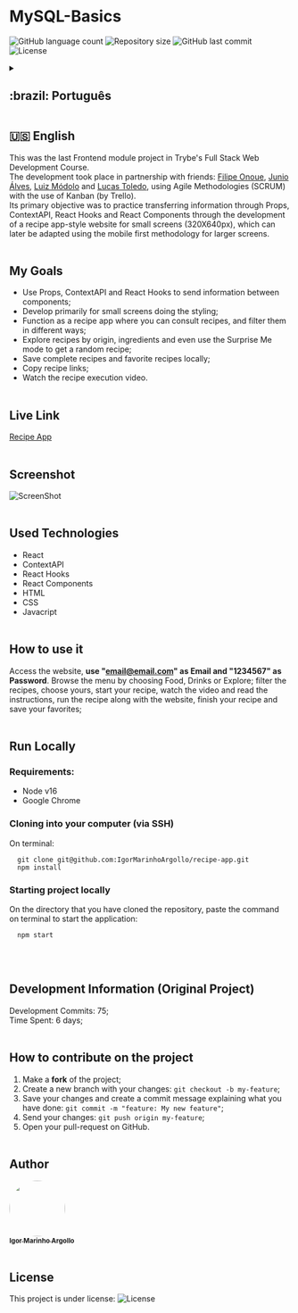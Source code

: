 # MySQL-Basics

<p>
  <img alt="GitHub language count" src="https://img.shields.io/github/languages/count/igormarinhoargollo/mysql-basics?color=%2304D361">

  <img alt="Repository size" src="https://img.shields.io/github/repo-size/igormarinhoargollo/mysql-basics">
  
  <img alt="GitHub last commit" src="https://img.shields.io/github/last-commit/igormarinhoargollo/mysql-basics">
    
  <img alt="License" src="https://img.shields.io/badge/license-MIT-brightgreen">
  
<details>
  <summary><h2>:brazil: Português</h2></summary>
  Esse foi o último projeto do módulo de Frontend no curso de Desenvolvimento Web Full Stack da Trybe. <br>
  O desenvolvimento aconteceu em parceria com os amigos: <a href="https://github.com/onoue9">Filipe Onoue</a>, <a href="https://github.com/JunioASilva">Junio Álves</a>, <a href="https://github.com/LuizModolo">Luiz Módolo</a> e <a href="https://github.com/lucas-morais">Lucas Toledo</a>, utilizando Metodologias Ágeis(SCRUM) com o uso de Kanban(pelo Trello).<br>
   O seu objetivo primário foi praticar transferência de informações por Props, ContextAPI, React Hooks e React Components através do desenvolvimento de um site no estilo app de receitas para telas pequenas (320X640px), que posteriormente pode ser adaptado através da metodologia mobile first para telas maiores.<br><br>
  
  
  ## Objetivos
  * Usar Props, ContextAPI e React Hooks para enviar informações entre componentes;
  * Desenvolver primariamente para telas pequenas fazendo a estilização;
  * Funcionar como um app de receitas onde é possível se consultar receitas, e filtra-las de várias maneiras;
  * Explorar receitas por origem, ingredientes e até mesmo usar o modo Surpreenda Me para obter uma receita aleatória;
  * Salvar as receitas completas e as receitas favoritadas localmente;
  * Copiar links das receitas;
  * Assistir o vídeo da execução da receita.<br><br>

  ## Live Link
  <a href="project-recipe-app.netlify.app" target="_blank">Recipe App</a><br><br>
  
  ## Screenshot
  ![ScreenShot](./public/demonstracao.gif)<br><br>
  
  ## Tecnologias usadas
  * React
  * ContextAPI
  * React Hooks
  * React Components 
  * HTML
  * CSS
  * Javacript<br><br>
  
  ## Como usar
  Acesse o site, <b>use "email@email.com" como email e "1234567" como senha</b>. Navegue pelo menu escolhendo Comidas, Bebidas ou Explorar; filtre as receitas, escolha a sua, inicie a sua receita, assista o vídeo e leia as instruções, vá executando a receita junto com o site, finalize a sua receita e salve as suas favoritas;<br><br>
      
  ## Rodar Localmente
  ### Requisitos:
   * Node v16
   * Google Chrome
    
  ### Clonar no seu computador (via SSH)
  No terminal:
  
    git clone git@github.com:IgorMarinhoArgollo/recipe-app.git
    npm install
  

  ### Iniciando o projeto localmente
  No diretório em que o repositório foi clonado, cole o seguinte comando no terminal para iniciar a aplicação localmente:
   
      npm start
   <br><br>
  ## Informações de Desenvolvimento (Projeto Original)
  Commits de Desenvolvimento: 75; <br>
  Tempo Gasto: 6 dias;<br><br>
  
  ## Como contribuir no projeto
  1. Faça um **fork** do projeto;
  2. Crie uma nova branch com as suas alterações: `git checkout -b my-feature`;
  3. Salve as alterações e crie uma mensagem de commit contando o que você fez: `git commit -m "feature: My new feature"`;
  4. Envie as suas alterações: `git push origin my-feature`;
  5. Abra o seu pull-request na página do GitHub.<br><br>
  
  
##  Autor
<a href="https://www.linkedin.com/in/igormarinhoargollo/">
 <img style="border-radius:300px;" src="https://avatars.githubusercontent.com/u/85767736?s=96&v=4" width="100px;" alt=""/>
 <br />
 <sub><b>Igor Marinho Argollo</b></sub></a> <a href="https://www.linkedin.com/in/igormarinhoargollo/"></a>
 <br><br>

  ## Licença
  Esse projeto está sob a licença:
  <img alt="License" src="https://img.shields.io/badge/license-MIT-brightgreen"><br><br>
</details>

##  :us: English

This was the last Frontend module project in Trybe's Full Stack Web Development Course. <br>
  The development took place in partnership with friends: <a href="https://github.com/onoue9">Filipe Onoue</a>, <a href="https://github.com/JunioASilva">Junio Álves</a>, <a href="https://github.com/LuizModolo">Luiz Módolo</a> and <a href="https://github.com/lucas-morais">Lucas Toledo</a>, using Agile Methodologies (SCRUM) with the use of Kanban (by Trello).<br>
   Its primary objective was to practice transferring information through Props, ContextAPI, React Hooks and React Components through the development of a recipe app-style website for small screens (320X640px), which can later be adapted using the mobile first methodology for larger screens. <br><br>

## My Goals
  * Use Props, ContextAPI and React Hooks to send information between components;
  * Develop primarily for small screens doing the styling;
  * Function as a recipe app where you can consult recipes, and filter them in different ways;
  * Explore recipes by origin, ingredients and even use the Surprise Me mode to get a random recipe;
  * Save complete recipes and favorite recipes locally;
  * Copy recipe links;
  * Watch the recipe execution video.<br><br>


## Live Link
<a href="project-recipe-app.netlify.app" target="_blank">Recipe App</a><br><br>
  
## Screenshot
![ScreenShot](./public/demonstracao.gif)<br><br>

## Used Technologies
  * React
  * ContextAPI
  * React Hooks
  * React Components 
  * HTML
  * CSS
  * Javacript<br><br>

## How to use it
  Access the website,  <b>use "email@email.com" as Email and "1234567" as Password</b>. Browse the menu by choosing Food, Drinks or Explore; filter the recipes, choose yours, start your recipe, watch the video and read the instructions, run the recipe along with the website, finish your recipe and save your favorites;<br><br>
        
## Run Locally
  ### Requirements:
   * Node v16
   * Google Chrome
    
  ### Cloning into your computer (via SSH)
  On terminal:

      git clone git@github.com:IgorMarinhoArgollo/recipe-app.git
      npm install

  ### Starting project locally
  On the directory that you have cloned the repository, paste the command on terminal to start the application:

      npm start

<br><br>
## Development Information (Original Project)
  Development Commits: 75; <br>
  Time Spent: 6 days; <br> <br>

## How to contribute on the project
  1. Make a **fork** of the project;
  2. Create a new branch with your changes: `git checkout -b my-feature`;
  3. Save your changes and create a commit message explaining what you have done: `git commit -m "feature: My new feature"`;
  4. Send your changes: `git push origin my-feature`;
  5. Open your pull-request on GitHub.<br><br>
  
  ##  Author
<a href="https://www.linkedin.com/in/igormarinhoargollo/">
 <img style="border-radius:300px;" src="https://avatars.githubusercontent.com/u/85767736?s=96&v=4" width="100px;" alt=""/>
 <br />
 <sub><b>Igor Marinho Argollo</b></sub></a> <a href="https://www.linkedin.com/in/igormarinhoargollo/"></a>
 <br><br>
  
## License
  This project is under license:
  <img alt="License" src="https://img.shields.io/badge/license-MIT-brightgreen"><br><br>

